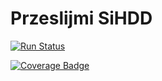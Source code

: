 # Przeslijmi SiHDD

[![Run Status](https://api.shippable.com/projects/5e4da2352d50ee0007e90b90/badge?branch=master)]()

[![Coverage Badge](https://api.shippable.com/projects/5e4da2352d50ee0007e90b90/coverageBadge?branch=master)]()

